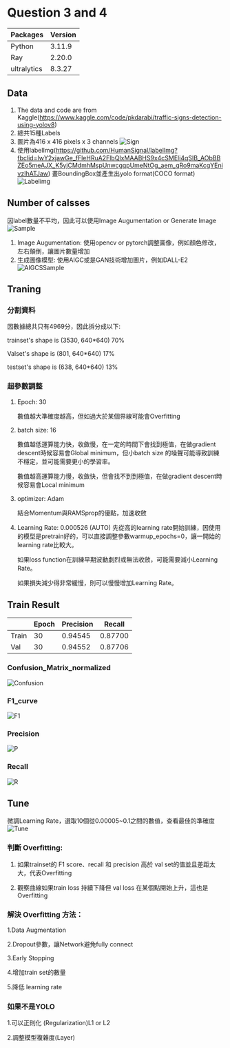 # Question 3 and 4 

|Packages|Version|
|---|---|
|Python|3.11.9|
|Ray|2.20.0|
|ultralytics|8.3.27|
  
## Data
  1. The data and code are from Kaggle(https://www.kaggle.com/code/pkdarabi/traffic-signs-detection-using-yolov8)
  2. 總共15種Labels
  3. 圖片為416 x 416 pixels x 3 channels
     ![Sign](https://github.com/Martinyeh81/RayAIModel/blob/main/TrainYOLO/Images/SignExample.png)
  5. 使用labelImg(https://github.com/HumanSignal/labelImg?fbclid=IwY2xjawGe_fFleHRuA2FlbQIxMAABHS9x4cSMEli4qSIB_AObBBZEo5meAJX_K5yjCMdmhMspUnwcgqpUmeNtOg_aem_gRo9maKcgYEnivzIhATJaw) 畫BoundingBox並產生出yolo format(COCO format)
     ![Labelimg](https://github.com/Martinyeh81/RayAIModel/blob/main/TrainYOLO/Images/Labelimg.png)
  
## Number of calsses
  因label數量不平均，因此可以使用Image Augumentation or Generate Image
  ![Sample](https://github.com/Martinyeh81/RayAIModel/blob/main/TrainYOLO/Images/labels.jpg)
  1. Image Augumentation: 使用opencv or pytorch調整圖像，例如顏色修改，左右顛倒，讓圖片數量增加
  2. 生成圖像模型: 使用AIGC或是GAN技術增加圖片，例如DALL-E2
     ![AIGCSSample](https://github.com/Martinyeh81/RayAIModel/blob/main/TrainYOLO/Images/AIGCSSample.png)
  
## Traning
### 分割資料

  因數據總共只有4969分，因此拆分成以下:
  
  trainset's shape is (3530, 640*640) 70%
  
  Valset's shape is (801, 640*640) 17%
  
  testset's shape is (638, 640*640) 13%
  
### 超參數調整
  1. Epoch: 30

     數值越大準確度越高，但如過大於某個界線可能會Overfitting
  
  3. batch size: 16

     數值越低運算能力快，收斂慢，在一定的時間下會找到極值，在做gradient descent時候容易會Global minimum，但小batch size 的噪聲可能導致訓練不穩定，並可能需要更小的學習率。

     數值越高運算能力慢，收斂快，但會找不到到極值，在做gradient descent時候容易會Local minimum
  
  4. optimizer: Adam

     結合Momentum與RAMSprop的優點，加速收斂
  
  5. Learning Rate: 0.000526 (AUTO)
     先從高的learning rate開始訓練，因使用的模型是pretrain好的，可以直接調整參數warmup_epochs=0，讓一開始的learning rate比較大。

     如果loss function在訓練早期波動劇烈或無法收斂，可能需要減小Learning Rate。

     如果損失減少得非常緩慢，則可以慢慢增加Learning Rate。

## Train Result

|| Epoch | Precision | Recall |
|-------|-------|---------------|------------|
| Train | 30    | 0.94545       | 0.87700    |
| Val | 30    | 0.94552       | 0.87706    |


### Confusion_Matrix_normalized
![Confusion](https://github.com/Martinyeh81/RayAIModel/blob/main/TrainYOLO/Images/confusion_matrix_normalized.png)

### F1_curve
![F1](https://github.com/Martinyeh81/RayAIModel/blob/main/TrainYOLO/Images/F1_curve.png)

### Precision
![P](https://github.com/Martinyeh81/RayAIModel/blob/main/TrainYOLO/Images/P_curve.png)

### Recall
![R](https://github.com/Martinyeh81/RayAIModel/blob/main/TrainYOLO/Images/R_curve.png)

## Tune
微調Learning Rate，選取10個從0.00005~0.1之間的數值，查看最佳的準確度
![Tune](https://github.com/Martinyeh81/RayAIModel/blob/main/TrainYOLO/Images/YOLOtune.png)

### 判斷 Overfitting:

  1. 如果trainset的 F1 score、recall 和 precision 高於 val set的值並且差距太大，代表Overfitting
     
  2. 觀察曲線如果train loss 持續下降但 val loss 在某個點開始上升，這也是Overfitting

### 解決 Overfitting 方法：

  1.Data Augmentation
  
  2.Dropout參數，讓Network避免fully connect
  
  3.Early Stopping
  
  4.增加train set的數量
  
  5.降低 learning rate

### 如果不是YOLO

  1.可以正則化 (Regularization)L1 or L2
  
  2.調整模型複雜度(Layer)




